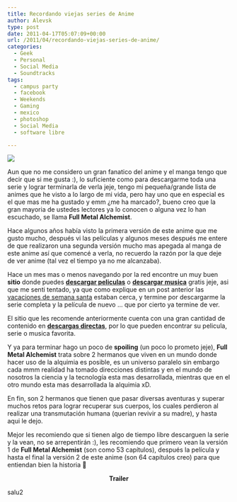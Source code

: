 ```yaml
---
title: Recordando viejas series de Anime
author: Alevsk
type: post
date: 2011-04-17T05:07:09+00:00
url: /2011/04/recordando-viejas-series-de-anime/
categories:
  - Geek
  - Personal
  - Social Media
  - Soundtracks
tags:
  - campus party
  - facebook
  - Weekends
  - Gaming
  - mexico
  - photoshop
  - Social Media
  - software libre

---
```

[![](/images/hawk1.jpg)](http://www.alevsk.com/2011/04/recordando-viejas-series-de-anime/hawk1/)

Aun que no me considero un gran fanatico del anime y el manga tengo que decir que si me gusta :), lo suficiente como para descargarme toda una serie y lograr terminarla de verla jeje, tengo mi pequeña/grande lista de animes que he visto a lo largo de mi vida, pero hay uno que en especial es el que mas me ha gustado y emm ¿me ha marcado?, bueno creo que la gran mayoria de ustedes lectores ya lo conocen o alguna vez lo han escuchado, se llama **Full Metal Alchemist**.

Hace algunos años había visto la primera versión de este anime que me gusto mucho, después vi las películas y algunos meses después me entere de que realizaron una segunda versión mucho mas apegada al manga de este anime así que comencé a verla, no recuerdo la razón por la que deje de ver anime (tal vez el tiempo ya no me alcanzaba).

Hace un mes mas o menos navegando por la red encontre un muy buen **sitio** donde puedes [**descargar peliculas**][1] o [**descargar musica**][2] gratis jeje, asi que me senti tentado, ya que como explique en un post anterior las [vacaciones de semana santa][3] estaban cerca, y termine por descargarme la serie completa y la película de nuevo … que por cierto ya termine de ver.

El sitio que les recomende anteriormente cuenta con una gran cantidad de contenido en [**descargas directas**][4], por lo que pueden encontrar su pelicula, serie o musica favorita.

Y ya para terminar hago un poco de **spoiling** (un poco lo prometo jeje), **Full Metal Alchemist** trata sobre 2 hermanos que viven en un mundo donde hacer uso de la alquimia es posible, es un universo paralelo sin embargo cada mmm realidad ha tomado direcciones distintas y en el mundo de nosotros la ciencia y la tecnología esta mas desarrollada, mientras que en el otro mundo esta mas desarrollada la alquimia xD.

En fin, son 2 hermanos que tienen que pasar diversas aventuras y superar muchos retos para lograr recuperar sus cuerpos, los cuales perdieron al realizar una transmutación humana (querian revivir a su madre), y hasta aqui le dejo.

Mejor les recomiendo que si tienen algo de tiempo libre descarguen la serie y la vean, no se arrepentirán :), les recomiendo que primero vean la versión 1 de **Full Metal Alchemist** (son como 53 capítulos), después la película y hasta el final la versión 2 de este anime (son 64 capítulos creo) para que entiendan bien la historia 🙂

<center>
<strong>Trailer</strong><br/>
</center>

salu2

 [1]: http://www.descargarfull.com/cat/peliculas/
 [2]: http://www.descargarfull.com/cat/musica/
 [3]: http://www.alevsk.com/2011/04/para-jugar-un-rato-en-la-pc/
 [4]: http://www.descargarfull.com/